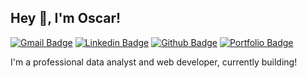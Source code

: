 ## Hey 👋, I'm Oscar!
[![Gmail Badge](https://img.shields.io/badge/-oscarhernandeziv@gmail.com-c14438?style=flat&logo=Gmail&logoColor=white&link=mailto:oscarhernandeziv@gmail.com)](mailto:oscarhernandeziv@gmail.com) 
[![Linkedin Badge](https://img.shields.io/badge/oscar--hernandez-iv-0072b1?style=flat&logo=Linkedin&logoColor=white&link=https://www.linkedin.com/in/oscar-hernandez-iv/)](https://www.linkedin.com/in/oscar-hernandez-iv/) [![Github Badge](https://img.shields.io/badge/-oscarhernandeziv-grey?style=flat&logo=github&logoColor=white&link=https://github.com/oscarhernandeziv/)](https://www.github.com/oscarhernandeziv/) [![Portfolio Badge](https://img.shields.io/badge/portfolio-web-blue?style=flat&link=https://github.com/oscarhernandeziv/TripleTen-Projects/)](https://github.com/oscarhernandeziv/TripleTen-Projects/) <p align='left'>I'm a professional data analyst and web developer, currently building!
